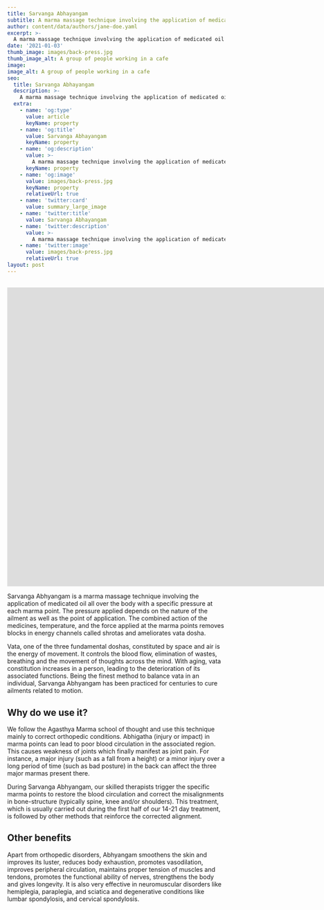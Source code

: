 ```yaml
---
title: Sarvanga Abhayangam
subtitle: A marma massage technique involving the application of medicated oil all over the body with a specific pressure at each marma point
author: content/data/authors/jane-doe.yaml
excerpt: >-
  A marma massage technique involving the application of medicated oil all over the body with a specific pressure at each marma point
date: '2021-01-03'
thumb_image: images/back-press.jpg
thumb_image_alt: A group of people working in a cafe
image: 
image_alt: A group of people working in a cafe
seo:
  title: Sarvanga Abhayangam
  description: >-
    A marma massage technique involving the application of medicated oil all over the body with a specific pressure at each marma point
  extra:
    - name: 'og:type'
      value: article
      keyName: property
    - name: 'og:title'
      value: Sarvanga Abhayangam
      keyName: property
    - name: 'og:description'
      value: >-
        A marma massage technique involving the application of medicated oil all over the body with a specific pressure at each marma point
      keyName: property
    - name: 'og:image'
      value: images/back-press.jpg
      keyName: property
      relativeUrl: true
    - name: 'twitter:card'
      value: summary_large_image
    - name: 'twitter:title'
      value: Sarvanga Abhayangam
    - name: 'twitter:description'
      value: >-
        A marma massage technique involving the application of medicated oil all over the body with a specific pressure at each marma point
    - name: 'twitter:image'
      value: images/back-press.jpg
      relativeUrl: true
layout: post
---
```


## 

<iframe width="1680" height="690" 
  src="https://www.youtube.com/embed/IGnQc5TsPZU" frameborder="0" 
  allow="accelerometer; autoplay; clipboard-write; encrypted-media; 
  gyroscope; picture-in-picture" allowfullscreen></iframe>

Sarvanga Abhyangam is a marma massage technique involving the application of medicated oil all over the body with a specific pressure at each marma point. The pressure applied depends on the nature of the ailment as well as the point of application. The combined action of the medicines, temperature, and the force applied at the marma points removes blocks in energy channels called shrotas and ameliorates vata dosha.

Vata, one of the three fundamental doshas, constituted by space and air is the energy of movement. It controls the blood flow, elimination of wastes, breathing and the movement of thoughts across the mind. With aging, vata constitution increases in a person, leading to the deterioration of its associated functions. Being the finest method to balance vata in an individual, Sarvanga Abhyangam has been practiced for centuries to cure ailments related to motion.

## Why do we use it?

We follow the Agasthya Marma school of thought and use this technique mainly to correct orthopedic conditions. Abhigatha (injury or impact) in marma points can lead to poor blood circulation in the associated region. This causes weakness of joints which finally manifest as joint pain. For instance, a major injury (such as a fall from a height) or a minor injury over a long period of time (such as bad posture) in the back can affect the three major marmas present there. 

During Sarvanga Abhyangam, our skilled therapists trigger the specific marma points to restore the blood circulation and correct the misalignments in bone-structure (typically spine, knee and/or shoulders). This treatment, which is usually carried out during the first half of our 14-21 day treatment, is followed by other methods that reinforce the corrected alignment.

## Other benefits

Apart from orthopedic disorders, Abhyangam smoothens the skin and improves its luster, reduces body exhaustion, promotes vasodilation, improves peripheral circulation, maintains proper tension of muscles and tendons, promotes the functional ability of nerves, strengthens the body and gives longevity. It is also very effective in neuromuscular disorders like hemiplegia, paraplegia, and sciatica and degenerative conditions like lumbar spondylosis, and cervical spondylosis.
